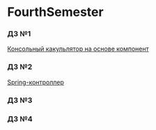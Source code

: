 # FourthSemester

### ДЗ №1

[Консольный какульлятор на основе компонент](https://github.com/rishat19/FourthSemester/tree/main/ConsoleCalculator)

### ДЗ №2

[Spring-контроллер](https://github.com/rishat19/FourthSemester/tree/main/Controllers)

### ДЗ №3

### ДЗ №4
